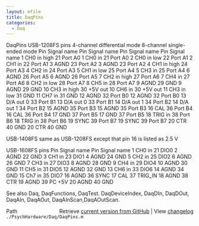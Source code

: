 ```yaml
---
layout: mfile
title: DaqPins
categories:
  - Daq
---
```


 DaqPins
 USB\-1208FS pins
 4\-channel differential mode         8\-channel single\-ended mode
 Pin Signal name  Pin Signal name    Pin Signal name  Pin Signal name
  1  CH0 in high  21  Port A0         1  CH0 in       21  Port A0
  2  CH0 in low   22  Port A1         2  CH1 in       22  Port A1
  3  AGND         23  Port A2         3  AGND         23  Port A2
  4  CH1 in high  24  Port A3         4  CH2 in       24  Port A3
  5  CH1 in low   25  Port A4         5  CH3 in       25  Port A4
  6  AGND         26  Port A5         6  AGND         26  Port A5
  7  CH2 in high  27  Port A6         7  CH4 in       27  Port A6
  8  CH2 in low   28  Port A7         8  CH5 in       28  Port A7
  9  AGND         29  GND             9  AGND         29  GND
 10  CH3 in high  30  \+5V out        10  CH6 in       30  \+5V out
 11  CH3 in low   31  GND            11  CH7 in       31  GND
 12  AGND         32  Port B0        12  AGND         32  Port B0
 13  D/A out 0    33  Port B1        13  D/A out 0    33  Port B1
 14  D/A out 1    34  Port B2        14  D/A out 1    34  Port B2
 15  AGND         35  Port B3        15  AGND         35  Port B3
 16  CAL          36  Port B4        16  CAL          36  Port B4
 17  GND          37  Port B5        17  GND          37  Port B5
 18  TRIG in      38  Port B6        18  TRIG in      38  Port B6
 19  SYNC         39  Port B7        19  SYNC         39  Port B7
 20  CTR          40  GND            20  CTR          40  GND

USB\-1408FS same as USB\-1208FS except that pin 16 is listed as 2.5 V

 USB\-1608FS pins
 Pin Signal name  Pin Signal name
  1  CH0 in       21  DIO0
  2  AGND         22  GND
  3  CH1 in       23  DIO1
  4  AGND         24  GND
  5  CH2 in       25  DIO2
  6  AGND         26  GND
  7  CH3 in       27  DIO3
  8  AGND         28  GND
  9  CH4 in       29  DIO4
 10  AGND         30  GND
 11  CH5 in       31  DIO5
 12  AGND         32  GND
 13  CH6 in       33  DIO6
 14  AGND         34  GND
 15  Ch7 in       35  DIO7
 16  AGND         36  SYNC
 17  CAL          37  TRIG\_IN
 18  AGND         38  CTR
 19  AGND         39  PC \+5V
 20  AGND         40  GND

 See also Daq, DaqFunctions, DaqTest.
 DaqDeviceIndex, DaqDIn, DaqDOut, DaqAIn, DaqAOut, DaqAInScan,DaqAOutScan.


<div class="code_header" style="text-align:right;">
  <span style="float:left;">Path&nbsp;&nbsp;</span> <span class="counter">Retrieve <a href=
  "https://raw.github.com/Psychtoolbox-3/Psychtoolbox-3/beta/./PsychHardware/Daq/DaqPins.m">current version from GitHub</a> | View <a href=
  "https://github.com/Psychtoolbox-3/Psychtoolbox-3/commits/beta/./PsychHardware/Daq/DaqPins.m">changelog</a></span>
</div>
<div class="code">
  <code>./PsychHardware/Daq/DaqPins.m</code>
</div>
